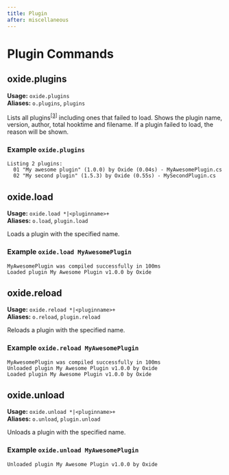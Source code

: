 ```yaml
---
title: Plugin
after: miscellaneous
---
```


# Plugin Commands

## oxide.plugins

**Usage:** `oxide.plugins`  
**Aliases:** `o.plugins`, `plugins`

Lists all plugins<sup><a href="/glossary#plugins">[3]</a></sup> including ones that failed to load. Shows the plugin name, version, author, total hooktime and filename. If a plugin failed to load, the reason will be shown.

### Example `oxide.plugins`

```
Listing 2 plugins:
  01 "My awesome plugin" (1.0.0) by Oxide (0.04s) - MyAwesomePlugin.cs
  02 "My second plugin" (1.5.3) by Oxide (0.55s) - MySecondPlugin.cs
```

## oxide.load

**Usage:** `oxide.load *|<pluginname>+`  
**Aliases:** `o.load`, `plugin.load`

Loads a plugin with the specified name.

### Example `oxide.load MyAwesomePlugin`

```
MyAwesomePlugin was compiled successfully in 100ms
Loaded plugin My Awesome Plugin v1.0.0 by Oxide
```

## oxide.reload

**Usage:** `oxide.reload *|<pluginname>+`  
**Aliases:** `o.reload`, `plugin.reload`

Reloads a plugin with the specified name.

### Example `oxide.reload MyAwesomePlugin`

```
MyAwesomePlugin was compiled successfully in 100ms
Unloaded plugin My Awesome Plugin v1.0.0 by Oxide
Loaded plugin My Awesome Plugin v1.0.0 by Oxide
```

## oxide.unload

**Usage:** `oxide.unload *|<pluginname>+`  
**Aliases:** `o.unload`, `plugin.unload`

Unloads a plugin with the specified name.

### Example `oxide.unload MyAwesomePlugin`

```
Unloaded plugin My Awesome Plugin v1.0.0 by Oxide
```
